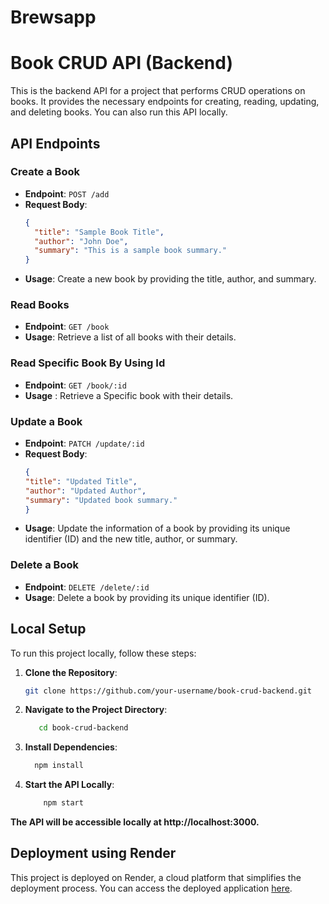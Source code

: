 # Brewsapp

# Book CRUD API (Backend)

This is the backend API for a project that performs CRUD operations on books. It provides the necessary endpoints for creating, reading, updating, and deleting books. You can also run this API locally.

## API Endpoints

### Create a Book

- **Endpoint**: `POST /add`
- **Request Body**:
  ```json
  {
    "title": "Sample Book Title",
    "author": "John Doe",
    "summary": "This is a sample book summary."
  }
- **Usage**: Create a new book by providing the title, author, and summary.

### Read Books
- **Endpoint**: `GET /book`
- **Usage**: Retrieve a list of all books with their details.

### Read Specific Book By Using Id
- **Endpoint**: `GET /book/:id`
- **Usage** : Retrieve a Specific book with their details.
### Update a Book
- **Endpoint**: `PATCH /update/:id`
- **Request Body**:
   ```json
   {
  "title": "Updated Title",
  "author": "Updated Author",
  "summary": "Updated book summary."
   }
- **Usage**: Update the information of a book by providing its unique identifier (ID) and the new title, author, or summary.

### Delete a Book
- **Endpoint**: `DELETE /delete/:id`
- **Usage**: Delete a book by providing its unique identifier (ID).

## Local Setup

To run this project locally, follow these steps:

1. **Clone the Repository**:
    ```bash
   git clone https://github.com/your-username/book-crud-backend.git
2. **Navigate to the Project Directory**:
    ```bash
       cd book-crud-backend
3. **Install Dependencies**:
     ```bash
       npm install
4. **Start the API Locally**:
   ```bash
       npm start
**The API will be accessible locally at http://localhost:3000.**

## Deployment using Render

This project is deployed on Render, a cloud platform that simplifies the deployment process. You can access the deployed application [here](https://book-app-h51n.onrender.com).





